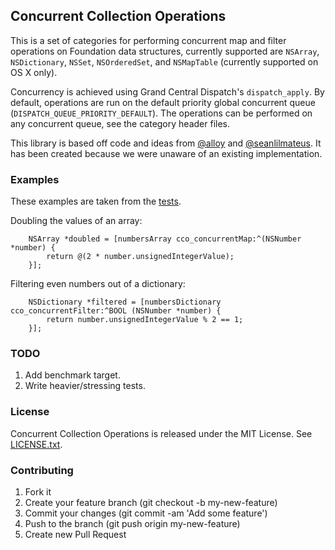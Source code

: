 ## Concurrent Collection Operations

This is a set of categories for performing concurrent map and filter operations
on Foundation data structures, currently supported are `NSArray`,
`NSDictionary`, `NSSet`, `NSOrderedSet`, and `NSMapTable` (currently supported
on OS X only).

Concurrency is achieved using Grand Central Dispatch's `dispatch_apply`. By
default, operations are run on the default priority global concurrent queue
(`DISPATCH_QUEUE_PRIORITY_DEFAULT`). The operations can be performed on any
concurrent queue, see the category header files.

This library is based off code and ideas from [@alloy](https://github.com/alloy)
and [@seanlilmateus](https://github.com/seanlilmateus). It has been created
because we were unaware of an existing implementation.

### Examples

These examples are taken from the [tests](https://github.com/kastiglione/ConcurrentCollectionOperations/blob/master/ConcurrentCollectionOperationsTests/ConcurrentCollectionOperationsTests.m).

Doubling the values of an array:

```objc
    NSArray *doubled = [numbersArray cco_concurrentMap:^(NSNumber *number) {
        return @(2 * number.unsignedIntegerValue);
    }];
```

Filtering even numbers out of a dictionary:

```objc
    NSDictionary *filtered = [numbersDictionary cco_concurrentFilter:^BOOL (NSNumber *number) {
        return number.unsignedIntegerValue % 2 == 1;
    }];
```

### TODO

1. Add benchmark target.
1. Write heavier/stressing tests.

### License

Concurrent Collection Operations is released under the MIT License. See
[LICENSE.txt](https://github.com/kastiglione/ConcurrentCollectionOperations/blob/master/LICENSE.txt).

### Contributing

1. Fork it
1. Create your feature branch (git checkout -b my-new-feature)
1. Commit your changes (git commit -am 'Add some feature')
1. Push to the branch (git push origin my-new-feature)
1. Create new Pull Request
